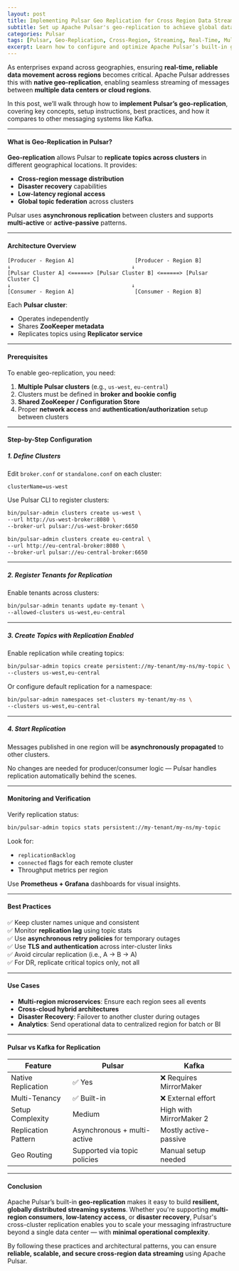 ```yaml
---
layout: post
title: Implementing Pulsar Geo Replication for Cross Region Data Streaming
subtitle: Set up Apache Pulsar's geo-replication to achieve global data distribution with real-time consistency
categories: Pulsar
tags: [Pulsar, Geo-Replication, Cross-Region, Streaming, Real-Time, Multi-DC, Event-Driven, Big Data]
excerpt: Learn how to configure and optimize Apache Pulsar’s built-in geo-replication feature for seamless cross-region streaming and global data consistency.
---
```

As enterprises expand across geographies, ensuring **real-time, reliable data movement across regions** becomes critical. Apache Pulsar addresses this with **native geo-replication**, enabling seamless streaming of messages between **multiple data centers or cloud regions**.

In this post, we’ll walk through how to **implement Pulsar’s geo-replication**, covering key concepts, setup instructions, best practices, and how it compares to other messaging systems like Kafka.

---

#### What is Geo-Replication in Pulsar?

**Geo-replication** allows Pulsar to **replicate topics across clusters** in different geographical locations. It provides:

- **Cross-region message distribution**
- **Disaster recovery** capabilities
- **Low-latency regional access**
- **Global topic federation** across clusters

Pulsar uses **asynchronous replication** between clusters and supports **multi-active** or **active-passive** patterns.

---

#### Architecture Overview

```
[Producer - Region A]                   [Producer - Region B]
↓                                      ↓
[Pulsar Cluster A] <======> [Pulsar Cluster B] <======> [Pulsar Cluster C]
↓                                      ↓
[Consumer - Region A]                   [Consumer - Region B]
```

Each **Pulsar cluster**:
- Operates independently
- Shares **ZooKeeper metadata**
- Replicates topics using **Replicator service**

---

#### Prerequisites

To enable geo-replication, you need:

1. **Multiple Pulsar clusters** (e.g., `us-west`, `eu-central`)
2. Clusters must be defined in **broker and bookie config**
3. **Shared ZooKeeper / Configuration Store**
4. Proper **network access** and **authentication/authorization** setup between clusters

---

#### Step-by-Step Configuration

##### 1. Define Clusters

Edit `broker.conf` or `standalone.conf` on each cluster:

```properties
clusterName=us-west
```

Use Pulsar CLI to register clusters:

```bash
bin/pulsar-admin clusters create us-west \
--url http://us-west-broker:8080 \
--broker-url pulsar://us-west-broker:6650

bin/pulsar-admin clusters create eu-central \
--url http://eu-central-broker:8080 \
--broker-url pulsar://eu-central-broker:6650
```

---

##### 2. Register Tenants for Replication

Enable tenants across clusters:

```bash
bin/pulsar-admin tenants update my-tenant \
--allowed-clusters us-west,eu-central
```

---

##### 3. Create Topics with Replication Enabled

Enable replication while creating topics:

```bash
bin/pulsar-admin topics create persistent://my-tenant/my-ns/my-topic \
--clusters us-west,eu-central
```

Or configure default replication for a namespace:

```bash
bin/pulsar-admin namespaces set-clusters my-tenant/my-ns \
--clusters us-west,eu-central
```

---

##### 4. Start Replication

Messages published in one region will be **asynchronously propagated** to other clusters.

No changes are needed for producer/consumer logic — Pulsar handles replication automatically behind the scenes.

---

#### Monitoring and Verification

Verify replication status:

```bash
bin/pulsar-admin topics stats persistent://my-tenant/my-ns/my-topic
```

Look for:
- `replicationBacklog`
- `connected` flags for each remote cluster
- Throughput metrics per region

Use **Prometheus + Grafana** dashboards for visual insights.

---

#### Best Practices

✅ Keep cluster names unique and consistent  
✅ Monitor **replication lag** using topic stats  
✅ Use **asynchronous retry policies** for temporary outages  
✅ Use **TLS and authentication** across inter-cluster links  
✅ Avoid circular replication (i.e., A → B → A)  
✅ For DR, replicate critical topics only, not all

---

#### Use Cases

- **Multi-region microservices**: Ensure each region sees all events
- **Cross-cloud hybrid architectures**
- **Disaster Recovery**: Failover to another cluster during outages
- **Analytics**: Send operational data to centralized region for batch or BI

---

#### Pulsar vs Kafka for Replication

| Feature             | Pulsar                          | Kafka                          |
|---------------------|----------------------------------|--------------------------------|
| Native Replication  | ✅ Yes                          | ❌ Requires MirrorMaker        |
| Multi-Tenancy       | ✅ Built-in                      | ❌ External effort             |
| Setup Complexity    | Medium                          | High with MirrorMaker 2        |
| Replication Pattern | Asynchronous + multi-active     | Mostly active-passive          |
| Geo Routing         | Supported via topic policies    | Manual setup needed            |

---

#### Conclusion

Apache Pulsar’s built-in **geo-replication** makes it easy to build **resilient, globally distributed streaming systems**. Whether you're supporting **multi-region consumers**, **low-latency access**, or **disaster recovery**, Pulsar's cross-cluster replication enables you to scale your messaging infrastructure beyond a single data center — with **minimal operational complexity**.

By following these practices and architectural patterns, you can ensure **reliable, scalable, and secure cross-region data streaming** using Apache Pulsar.
